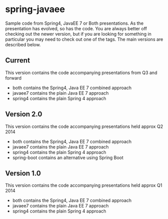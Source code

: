 spring-javaee
=============

Sample code from Spring4, JavaEE 7 or Both presentations.
As the presentation has evolved, so has the code. You are always better off checking out the newer version, 
but if you are looking for something in particular you may need to check out one of the tags. The main versions
are described below.

Current
-------
This version contains the code accompanying presentations from Q3 and forward
- both contains the Spring4, Java EE 7 combined approach
- javaee7 contains the plain Java EE 7 approach
- spring4 contains the plain Spring 4 approach

Version 2.0
-----------
This version contains the code accompanying presentations held approx Q2 2014
- both contains the Spring4, Java EE 7 combined approach
- javaee7 contains the plain Java EE 7 approach
- spring4 contains the plain Spring 4 approach
- spring-boot contains an alternative using Spring Boot

Version 1.0
-----------
This version contains the code accompanying presentations held approx Q1 2014
- both contains the Spring4, Java EE 7 combined approach
- javaee7 contains the plain Java EE 7 approach
- spring4 contains the plain Spring 4 approach
